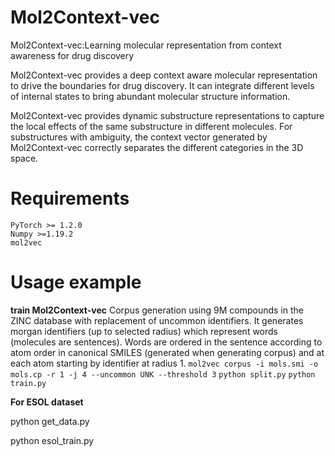 # Mol2Context-vec
Mol2Context-vec:Learning molecular representation from context awareness for drug discovery

Mol2Context-vec provides a deep context aware molecular representation to drive the boundaries for drug discovery. It can integrate different levels of internal states to bring abundant molecular structure information.


Mol2Context-vec provides dynamic substructure representations to capture the local effects of the same substructure in different molecules. For substructures with ambiguity, the context vector generated by Mol2Context-vec correctly separates the different categories in the 3D space.

# Requirements 
```
PyTorch >= 1.2.0
Numpy >=1.19.2
mol2vec
```

# Usage example

**train Mol2Context-vec**
Corpus generation using 9M compounds in the ZINC database with replacement of uncommon identifiers. It generates morgan identifiers (up to selected radius) which represent words (molecules are sentences). Words are ordered in the sentence according to atom order in canonical SMILES (generated when generating corpus) and at each atom starting by identifier at radius 1.
`mol2vec corpus -i mols.smi -o mols.cp -r 1 -j 4 --uncommon UNK --threshold 3`
`python split.py`
`python train.py`

**For ESOL dataset**

python get_data.py

python esol_train.py
